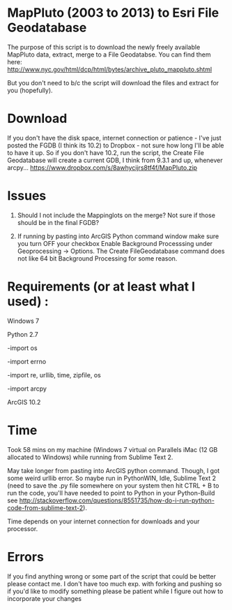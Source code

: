 MapPluto (2003 to 2013) to Esri File Geodatabase
================

The purpose of this script is to download the newly freely available MapPluto data, extract, merge to a File Geodatabse.
You can find them here: http://www.nyc.gov/html/dcp/html/bytes/archive_pluto_mappluto.shtml

But you don't need to b/c the script will download the files and extract for you (hopefully). 

Download
========
If you don't have the disk space, internet connection or patience - I've just posted the FGDB (I think its 10.2) to Dropbox - not sure how long I'll be able to have it up. So if you don't have 10.2, run the script, the Create File Geodatabase will create a current GDB, I think from 9.3.1 and up, whenever arcpy...
https://www.dropbox.com/s/8awhycijrs8tf4f/MapPluto.zip


Issues
======

1) Should I not include the Mappinglots on the merge? Not sure if those should be in the final FGDB? 

2) If running by pasting into ArcGIS Python command window make sure you turn OFF your checkbox Enable Background Processsing under Geoprocessing -> Options. The Create FileGeodatabase command does not like 64 bit Background Processing for some reason. 

Requirements (or at least what I used) :
=============

Windows 7

Python 2.7

-import os

-import errno

-import re, urllib, time, zipfile, os

-import arcpy

ArcGIS 10.2

Time
====
Took 58 mins on my machine (Windows 7 virtual on Parallels iMac (12 GB allocated to Windows) while running from Sublime Text 2. 

May take longer from pasting into ArcGIS python command. Though, I got some weird urllib error. So maybe run in PythonWIN, Idle, Sublime Text 2 (need to save the .py file somewhere on your system then hit CTRL + B to run the code, you'll have needed to point to Python in your Python-Build see http://stackoverflow.com/questions/8551735/how-do-i-run-python-code-from-sublime-text-2). 

Time depends on your internet connection for downloads and your processor. 

Errors
=======
If you find anything wrong or some part of the script that could be better please contact me. I don't have too much exp. with forking and pushing so if you'd like to modify something please be patient while I figure out how to incorporate your changes
